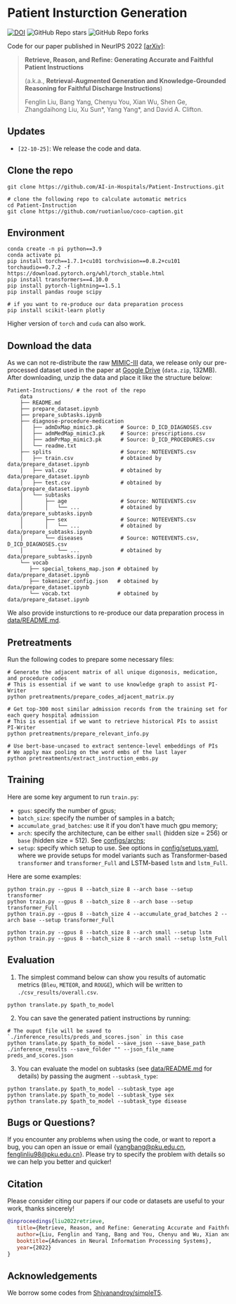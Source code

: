 # Patient Insturction Generation
<a href="https://zenodo.org/badge/latestdoi/544446958"><img src="https://zenodo.org/badge/544446958.svg" alt="DOI"></a>
![GitHub Repo stars](https://img.shields.io/github/stars/AI-in-Hospitals/Patient-Instructions)
![GitHub Repo forks](https://img.shields.io/github/forks/AI-in-Hospitals/Patient-Instructions)

Code for our paper published in NeurIPS 2022 [[arXiv]](https://arxiv.org/abs/2210.12777):
> **Retrieve, Reason, and Refine: Generating Accurate and Faithful Patient Instructions**
> 
> (a.k.a., **Retrieval-Augmented Generation and Knowledge-Grounded Reasoning for Faithful Discharge Instructions**)
> 
> Fenglin Liu, Bang Yang, Chenyu You, Xian Wu, Shen Ge, Zhangdaihong Liu, Xu Sun*, Yang Yang*, and David A. Clifton.

## Updates
- `[22-10-25]`: We release the code and data.

## Clone the repo
```
git clone https://github.com/AI-in-Hospitals/Patient-Instructions.git

# clone the following repo to calculate automatic metrics
cd Patient-Instruction
git clone https://github.com/ruotianluo/coco-caption.git 
```

## Environment

```
conda create -n pi python==3.9
conda activate pi
pip install torch==1.7.1+cu101 torchvision==0.8.2+cu101 torchaudio==0.7.2 -f https://download.pytorch.org/whl/torch_stable.html
pip install transformers==4.10.0
pip install pytorch-lightning==1.5.1
pip install pandas rouge scipy

# if you want to re-produce our data preparation process
pip install scikit-learn plotly
```
Higher version of `torch` and `cuda` can also work.



## Download the data 
As we can not re-distribute the raw [MIMIC-III](https://physionet.org/content/mimiciii/1.4/) data, we release only our pre-processed dataset used in the paper at [Google Drive](https://drive.google.com/file/d/1z1SvPDZ_yixuWuzQr9aK7bNPJUq2tEhY/view?usp=sharing) (`data.zip`, 132MB). After downloading, unzip the data and place it like the structure below:

```
Patient-Instructions/ # the root of the repo
    data
    ├── README.md
    ├── prepare_dataset.ipynb
    ├── prepare_subtasks.ipynb
    ├── diagnose-procedure-medication
    │   ├── admDxMap_mimic3.pk      # Source: D_ICD_DIAGNOSES.csv
    │   ├── admMedMap_mimic3.pk     # Source: prescriptions.csv
    │   ├── admPrMap_mimic3.pk      # Source: D_ICD_PROCEDURES.csv
    │   └── readme.txt
    ├── splits                      # Source: NOTEEVENTS.csv
    │   ├── train.csv               # obtained by data/prepare_dataset.ipynb
    │   ├── val.csv                 # obtained by data/prepare_dataset.ipynb
    │   ├── test.csv                # obtained by data/prepare_dataset.ipynb
    │   └── subtasks                
    │       ├── age                 # Source: NOTEEVENTS.csv
    │       │   └── ...             # obtained by data/prepare_subtasks.ipynb
    │       ├── sex                 # Source: NOTEEVENTS.csv
    │       │   └── ...             # obtained by data/prepare_subtasks.ipynb
    │       └── diseases            # Source: NOTEEVENTS.csv, D_ICD_DIAGNOSES.csv
    │           └── ...             # obtained by data/prepare_subtasks.ipynb
    └── vocab               
       ├── special_tokens_map.json # obtained by data/prepare_dataset.ipynb
       ├── tokenizer_config.json   # obtained by data/prepare_dataset.ipynb
       └── vocab.txt               # obtained by data/prepare_dataset.ipynb
```
We also provide insturctions to re-produce our data preparation process in [data/README.md](https://github.com/AI-in-Hospitals/Patient-Instructions/tree/master/data).

## Pretreatments
Run the following codes to prepare some necessary files:
```
# Generate the adjacent matrix of all unique digonosis, medication, and procedure codes
# This is essential if we want to use knowledge graph to assist PI-Writer
python pretreatments/prepare_codes_adjacent_matrix.py

# Get top-300 most similar admission records from the training set for each query hospital admission
# This is essential if we want to retrieve historical PIs to assist PI-Writer
python pretreatments/prepare_relevant_info.py

# Use bert-base-uncased to extract sentence-level embeddings of PIs
# We apply max pooling on the word embs of the last layer
python pretreatments/extract_instruction_embs.py 
```


## Training
Here are some key argument to run `train.py`:
- `gpus`: specify the number of gpus;
- `batch_size`: specify the number of samples in a batch;
- `accumulate_grad_batches`: use it if you don't have much gpu memory;
- `arch`: specify the architecture, can be either `small` (hidden size = 256) or `base` (hidden size = 512). See [configs/archs](https://github.com/AI-in-Hospitals/Patient-Instructions/tree/master/config/archs);
- `setup`: specify which setup to use. See options in [config/setups.yaml](https://github.com/AI-in-Hospitals/Patient-Instructions/tree/master/config/setups.yaml), where we provide setups for model variants such as Transformer-based `transformer` and `transformer_Full` and LSTM-based `lstm` and `lstm_Full`.

Here are some examples:
```
python train.py --gpus 8 --batch_size 8 --arch base --setup transformer
python train.py --gpus 8 --batch_size 8 --arch base --setup transformer_Full
python train.py --gpus 8 --batch_size 4 --accumulate_grad_batches 2 --arch base --setup transformer_Full

python train.py --gpus 8 --batch_size 8 --arch small --setup lstm
python train.py --gpus 8 --batch_size 8 --arch small --setup lstm_Full
```

## Evaluation
1. The simplest command below can show you results of automatic metrics (`Bleu`, `METEOR`, and `ROUGE`), which will be written to `./csv_results/overall.csv`.
```
python translate.py $path_to_model
```

2. You can save the generated patient instructions by running:
```
# The ouput file will be saved to `./inference_results/preds_and_scores.json` in this case
python translate.py $path_to_model --save_json --save_base_path ./inference_results --save_folder "" --json_file_name preds_and_scores.json 
```

3. You can evaluate the model on subtasks (see [data/README.md](https://github.com/AI-in-Hospitals/Patient-Instructions/tree/master/data) for details) by passing the augment `--subtask_type`:
```
python translate.py $path_to_model --subtask_type age
python translate.py $path_to_model --subtask_type sex
python translate.py $path_to_model --subtask_type disease
```


## Bugs or Questions?

If you encounter any problems when using the code, or want to report a bug, you can open an issue or email {yangbang@pku.edu.cn, fenglinliu98@pku.edu.cn}. Please try to specify the problem with details so we can help you better and quicker!



## Citation

Please consider citing our papers if our code or datasets are useful to your work, thanks sincerely!

```bibtex
@inproceedings{liu2022retrieve,
   title={Retrieve, Reason, and Refine: Generating Accurate and Faithful Patient Instructions},
   author={Liu, Fenglin and Yang, Bang and You, Chenyu and Wu, Xian and Ge, Shen and Liu, Zhangdaihong and Sun, Xu and Yang, Yang and Clifton, David A.},
   booktitle={Advances in Neural Information Processing Systems},
   year={2022}
}
```

## Acknowledgements
We borrow some codes from [Shivanandroy/simpleT5](https://github.com/Shivanandroy/simpleT5).
